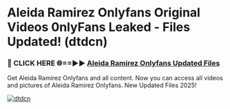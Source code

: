 # Aleida Ramirez Onlyfans Original Videos 0nlyFans Leaked - Files Updated! (dtdcn)

<h3>🔴 CLICK HERE 🌐==►► <a href="https://tinyurl.com/4seja8ks" rel="nofollow">Aleida Ramirez Onlyfans Updated Files</a></h3>

Get Aleida Ramirez Onlyfans and all content. Now you can access all videos and pictures of Aleida Ramirez Onlyfans. New Updated Files 2025!

[![dtdcn](https://i.imgur.com/EWjZXRe.gif)](https://tinyurl.com/4seja8ks)

